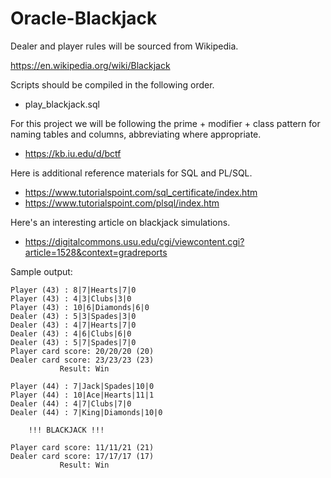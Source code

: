 # Oracle-Blackjack

Dealer and player rules will be sourced from Wikipedia.

https://en.wikipedia.org/wiki/Blackjack

Scripts should be compiled in the following order.
* play_blackjack.sql

For this project we will be following the prime + modifier + class pattern for naming tables and columns, abbreviating where appropriate.

* https://kb.iu.edu/d/bctf

Here is additional reference materials for SQL and PL/SQL.

* https://www.tutorialspoint.com/sql_certificate/index.htm
* https://www.tutorialspoint.com/plsql/index.htm

Here's an interesting article on blackjack simulations.

* https://digitalcommons.usu.edu/cgi/viewcontent.cgi?article=1528&context=gradreports

Sample output:

```Player (43) : 9|4|Clubs|4|0
Player (43) : 8|7|Hearts|7|0
Player (43) : 4|3|Clubs|3|0
Player (43) : 10|6|Diamonds|6|0
Dealer (43) : 5|3|Spades|3|0
Dealer (43) : 4|7|Hearts|7|0
Dealer (43) : 4|6|Clubs|6|0
Dealer (43) : 5|7|Spades|7|0
Player card score: 20/20/20 (20)
Dealer card score: 23/23/23 (23)
           Result: Win
 
Player (44) : 7|Jack|Spades|10|0
Player (44) : 10|Ace|Hearts|11|1
Dealer (44) : 4|7|Clubs|7|0
Dealer (44) : 7|King|Diamonds|10|0
 
    !!! BLACKJACK !!!    
 
Player card score: 11/11/21 (21)
Dealer card score: 17/17/17 (17)
           Result: Win
```
